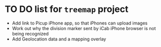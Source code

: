 # TO DO list for `treemap` project

 * Add link to Picup iPhone app, so that iPhones can upload images
 * Work out why the division marker sent by iCab iPhone browser is not
   being recognized
 * Add Geolocation data and a mapping overlay
